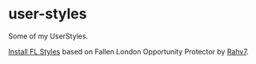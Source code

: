 # user-styles
Some of my UserStyles.

[Install FL Styles](https://raw.githubusercontent.com/markemer/user-styles/main/FallenLondonProtector/FLProtector.user.css) based on Fallen London Opportunity Protector by [Rahv7](https://www.reddit.com/user/rahv7/).
